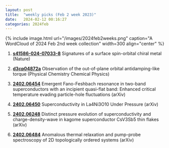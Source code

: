 ```yaml
---
layout: post
title:  "weekly picks (Feb 2 week 2023)"
date:   2024-02-12 00:16:27
categories: 2024feb
---
```



{% include image.html url="/images/2024feb2weeks.png" caption="A WordCloud of 2024 Feb 2nd week collection" width=300 align="center" %}



1. **[s41586-024-07033-8](https://www.nature.com/articles/s41586-024-07033-8)** Signatures of a surface spin-orbital chiral metal (Nature)



1. **[d3cp04872a](https://pubs.rsc.org/en/content/articlelanding/2024/cp/d3cp04872a)** Observation of the out-of-plane orbital antidamping-like torque (Physical Chemistry Chemical Physics)


1. **[2402.06454](http://arxiv.org/abs/2402.06454)** Emergent Fano-Feshbach resonance in two-band superconductors with an incipient quasi-flat band: Enhanced critical temperature evading particle-hole fluctuations (arXiv)

1. **[2402.06450](http://arxiv.org/abs/2402.06450)** Superconductivity in La4Ni3O10 Under Pressure (arXiv)

1. **[2402.06248](http://arxiv.org/abs/2402.06248)** Distinct pressure evolution of superconductivity and charge-density-wave in kagome superconductor CsV3Sb5 thin flakes (arXiv)

1. **[2402.06484](http://arxiv.org/abs/2402.06484)** Anomalous thermal relaxation and pump-probe spectroscopy of 2D topologically ordered systems (arXiv)
